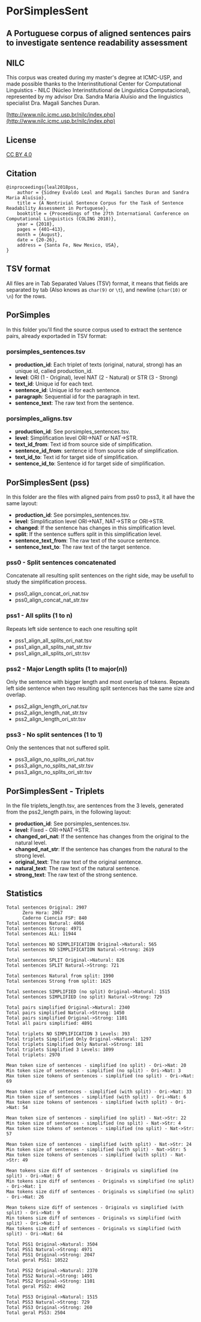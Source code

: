 # PorSimplesSent
## A Portuguese corpus of aligned sentences pairs to investigate sentence readability assessment

## NILC
This corpus was created during my master's degree at ICMC-USP, and made possible thanks to the Interinstitutional Center for Computational Linguistics - NILC (Núcleo Interinstitutional de Linguística Computacional), represented by my advisor Dra. Sandra Maria Aluísio and the linguistics specialist Dra. Magali Sanches Duran.

[http://www.nilc.icmc.usp.br/nilc/index.php](http://www.nilc.icmc.usp.br/nilc/index.php)


## License
[CC BY 4.0](https://creativecommons.org/licenses/by/4.0/)

## Citation
````
@inproceedings{leal2018pss,
    author = {Sidney Evaldo Leal and Magali Sanches Duran and Sandra Maria Aluísio},
    title = {A Nontrivial Sentence Corpus for the Task of Sentence Readability Assessment in Portuguese},
    booktitle = {Proceedings of the 27th International Conference on Computational Linguistics (COLING 2018)},
    year = {2018},
    pages = {401–413},
    month = {August},
    date = {20-26},
    address = {Santa Fe, New Mexico, USA},
}
````

## TSV format
All files are in Tab Separated Values (TSV) format, it means that fields are separated by tab (Also knows as ```char(9)``` or ```\t```), and newline (```char(10)``` or ```\n```) for the rows.

## PorSimples

In this folder you'll find the source corpus used to extract the sentence pairs, already exportaded in TSV format:

### porsimples_sentences.tsv
* __production_id__: Each triplet of texts (original, natural, strong) has an unique id, called production_id.
* __level__: ORI (1 - Original), level NAT (2 - Natural) or STR (3 - Strong)
* __text_id__: Unique id for each text.
* __sentence_id__: Unique id for each sentence.
* __paragraph__: Sequential id for the paragraph in text.
* __sentence_text__: The raw text from the sentence.

### porsimples_aligns.tsv
* __production_id__: See porsimples_sentences.tsv.
* __level__: Simplification level ORI->NAT or NAT->STR.
* __text_id_from__: Text id from source side of simplification.
* __sentence_id_from__: sentence id from source side of simplification.
* __text_id_to__: Text id for target side of simplification.
* __sentence_id_to__: Sentence id for target side of simplification.

## PorSimplesSent (pss)

In this folder are the files with aligned pairs from pss0 to pss3, it all have the same layout:
* __production_id__: See porsimples_sentences.tsv.
* __level__: Simplification level ORI->NAT, NAT->STR or ORI->STR.
* __changed__: If the sentence has changes in this simplification level.
* __split__: If the sentence suffers split in this simplification level.
* __sentence_text_from__: The raw text of the source sentence.
* __sentence_text_to__: The raw text of the target sentence.

### pss0 - Split sentences concatenated
Concatenate all resulting split sentences on the right side, may be usefull to study the simplification process.
* pss0_align_concat_ori_nat.tsv
* pss0_align_concat_nat_str.tsv

### pss1 - All splits (1 to n)
Repeats left side sentence to each one resulting split
* pss1_align_all_splits_ori_nat.tsv
* pss1_align_all_splits_nat_str.tsv
* pss1_align_all_splits_ori_str.tsv

### pss2 - Major Length splits (1 to major(n))
Only the sentence with bigger length and most overlap of tokens. Repeats left side sentence when two resulting split sentences has the same size and overlap.
* pss2_align_length_ori_nat.tsv
* pss2_align_length_nat_str.tsv
* pss2_align_length_ori_str.tsv

### pss3 - No split sentences (1 to 1)
Only the sentences that not suffered split.
* pss3_align_no_splits_ori_nat.tsv
* pss3_align_no_splits_nat_str.tsv
* pss3_align_no_splits_ori_str.tsv

## PorSimplesSent - Triplets
In the file triplets_length.tsv, are sentences from the 3 levels, generated from the pss2_length pairs, in the following layout:
* __production_id__: See porsimples_sentences.tsv.
* __level__: Fixed - ORI->NAT->STR.
* __changed_ori_nat__: If the sentence has changes from the original to the natural level.
* __changed_nat_str__: If the sentence has changes from the natural to the strong level.
* __original_text__: The raw text of the original sentence.
* __natural_text__: The raw text of the natural sentence.
* __strong_text__: The raw text of the strong sentence.

## Statistics
```
Total sentences Original: 2907
      Zero Hora: 2067
      Caderno Ciencia FSP: 840
Total sentences Natural: 4066
Total sentences Strong: 4971
Total sentences ALL: 11944

Total sentences NO SIMPLIFICATION Original->Natural: 565
Total sentences NO SIMPLIFICATION Natural->Strong: 2619

Total sentences SPLIT Original->Natural: 826
Total sentences SPLIT Natural->Strong: 721

Total sentences Natural from split: 1990
Total sentences Strong from split: 1625

Total sentences SIMPLIFIED (no split) Original->Natural: 1515
Total sentences SIMPLIFIED (no split) Natural->Strong: 729

Total pairs simplified Original->Natural: 2340
Total pairs simplified Natural->Strong: 1450
Total pairs simplified Original->Strong: 1101
Total all pairs simplified: 4891

Total triplets NO SIMPLIFICATION 3 Levels: 393
Total triplets Simplified Only Original->Natural: 1297
Total triplets Simplified Only Natural->Strong: 181
Total triplets Simplified 3 Levels: 1099
Total triplets: 2970

Mean token size of sentences - simplified (no split) - Ori->Nat: 20
Min token size of sentences - simplified (no split) - Ori->Nat: 3
Max token size tokens of sentences - simplified (no split) - Ori->Nat: 69

Mean token size of sentences - simplified (with split) - Ori->Nat: 33
Min token size of sentences - simplified (with split) - Ori->Nat: 6
Max token size tokens of sentences - simplified (with split) - Ori->Nat: 54

Mean token size of sentences - simplified (no split) - Nat->Str: 22
Min token size of sentences - simplified (no split) - Nat->Str: 4
Max token size tokens of sentences - simplified (no split) - Nat->Str: 57

Mean token size of sentences - simplified (with split) - Nat->Str: 24
Min token size of sentences - simplified (with split) - Nat->Str: 5
Max token size tokens of sentences - simplified (with split) - Nat->Str: 49

Mean tokens size diff of sentences - Originals vs simplified (no split) - Ori->Nat: 6
Min tokens size diff of sentences - Originals vs simplified (no split) - Ori->Nat: 1
Max tokens size diff of sentences - Originals vs simplified (no split) - Ori->Nat: 26

Mean tokens size diff of sentences - Originals vs simplified (with split) - Ori->Nat: 9
Min tokens size diff of sentences - Originals vs simplified (with split) - Ori->Nat: 1
Max tokens size diff of sentences - Originals vs simplified (with split) - Ori->Nat: 64

Total PSS1 Original->Natural: 3504
Total PSS1 Natural->Strong: 4971
Total PSS1 Original->Strong: 2047
Total geral PSS1: 10522

Total PSS2 Original->Natural: 2370
Total PSS2 Natural->Strong: 1491
Total PSS2 Original->Strong: 1101
Total geral PSS2: 4962

Total PSS3 Original->Natural: 1515
Total PSS3 Natural->Strong: 729
Total PSS3 Original->Strong: 260
Total geral PSS3: 2504
```
